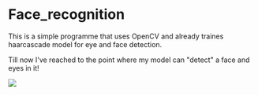 # Face_recognition

This is a simple programme that uses OpenCV and already traines haarcascade model for eye and face detection.

Till now I've reached to the point where my model can "detect" a face and eyes in it!

<img src="Face_Detection/detectiongif.gif" >

